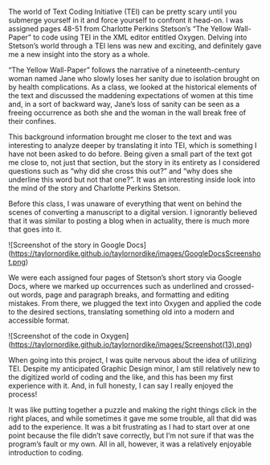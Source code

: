 The world of Text Coding Initiative (TEI) can be pretty scary until you submerge yourself in it and force yourself to confront it head-on. I was assigned pages 48-51 from Charlotte Perkins Stetson’s “The Yellow Wall-Paper” to code using TEI in the XML editor entitled Oxygen. Delving into Stetson’s world through a TEI lens was new and exciting, and definitely gave me a new insight into the story as a whole. 

“The Yellow Wall-Paper” follows the narrative of a nineteenth-century woman named Jane who slowly loses her sanity due to isolation brought on by health complications. As a class, we looked at the historical elements of the text and discussed the maddening expectations of women at this time and, in a sort of backward way, Jane’s loss of sanity can be seen as a freeing occurrence as both she and the woman in the wall break free of their confines. 

This background information brought me closer to the text and was interesting to analyze deeper by translating it into TEI, which is something I have not been asked to do before. Being given a small part of the text got me close to, not just that section, but the story in its entirety as I considered questions such as “why did she cross this out?” and “why does she underline this word but not that one?”. It was an interesting inside look into the mind of the story and Charlotte Perkins Stetson. 

Before this class, I was unaware of everything that went on behind the scenes of converting a manuscript to a digital version. I ignorantly believed that it was similar to posting a blog when in actuality, there is much more that goes into it.

![Screenshot of the story in Google Docs] (https://taylornordike.github.io/taylornordike/images/GoogleDocsScreenshot.png)

We were each assigned four pages of Stetson’s short story via Google Docs, where we marked up occurrences such as underlined and crossed-out words, page and paragraph breaks, and formatting and editing mistakes. From there, we plugged the text into Oxygen and applied the code to the desired sections, translating something old into a modern and accessible format. 

![Screenshot of the code in Oxygen] (https://taylornordike.github.io/taylornordike/images/Screenshot(13).png)

When going into this project, I was quite nervous about the idea of utilizing TEI. Despite my anticipated Graphic Design minor, I am still relatively new to the digitized world of coding and the like, and this has been my first experience with it. And, in full honesty, I can say I really enjoyed the process! 

It was like putting together a puzzle and making the right things click in the right places, and while sometimes it gave me some trouble, all that did was add to the experience. It was a bit frustrating as I had to start over at one point because the file didn’t save correctly, but I’m not sure if that was the program’s fault or my own. All in all, however, it was a relatively enjoyable introduction to coding. 
